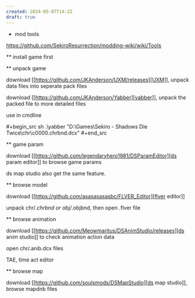 ```yaml
---
created: 2024-05-07T14:22
draft: true
---
```



* mod tools

https://github.com/SekiroResurrection/modding-wiki/wiki/Tools

** install game first

** unpack game

download [[https://github.com/JKAnderson/UXM/releases][UXM]], unpack data files into seperate pack files

download [[https://github.com/JKAnderson/Yabber][yabber]], unpack the packed file to more detailed files

use in cmdline

#+begin_src sh
.\yabber "D:\Games\Sekiro - Shadows Die Twice\chr\c0000.chrbnd.dcx"
#+end_src

** game param

download [[https://github.com/legendaryhero1981/DSParamEditor][ds param editor]] to browse game params

ds map studio also get the same feature.

** browse model

download [[https://github.com/asasasasasbc/FLVER_Editor][flver editor]]

unpack chr/*.chrbnd or obj/*.objbnd, then open .flver file 

** browse animation

download [[https://github.com/Meowmaritus/DSAnimStudio/releases][ds anim studio]] to check animation action data

open chr/.anib.dcx files

TAE, time act editor

** browse map

download [[https://github.com/soulsmods/DSMapStudio][ds map studio]], browse mapdnb files

